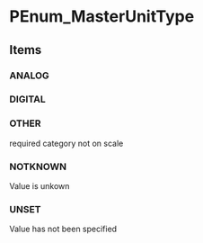 # PEnum_MasterUnitType
<!-- end of short definition -->

## Items

### ANALOG


### DIGITAL


### OTHER
required category not on scale

### NOTKNOWN
Value is unkown

### UNSET
Value has not been specified
